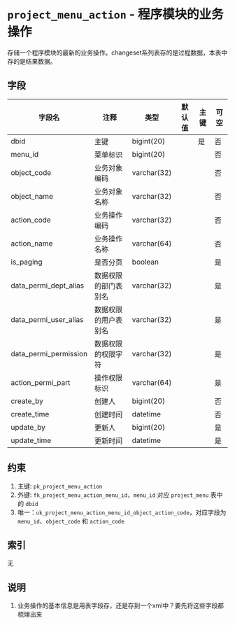 # `project_menu_action` - 程序模块的业务操作

存储一个程序模块的最新的业务操作。changeset系列表存的是过程数据，本表中存的是结果数据。

## 字段

| 字段名                | 注释                 | 类型        | 默认值 | 主键 | 可空 |
| --------------------- | -------------------- | ----------- | ------ | ---- | ---- |
| dbid                  | 主键                 | bigint(20)  |        | 是   | 否   |
| menu_id               | 菜单标识             | bigint(20)  |        |      | 否   |
| object_code           | 业务对象编码         | varchar(32) |        |      | 否   |
| object_name           | 业务对象名称         | varchar(32) |        |      | 否   |
| action_code           | 业务操作编码         | varchar(32) |        |      | 否   |
| action_name           | 业务操作名称         | varchar(64) |        |      | 否   |
| is_paging             | 是否分页             | boolean     |        |      | 是   |
| data_permi_dept_alias | 数据权限的部门表别名 | varchar(32) |        |      | 是   |
| data_permi_user_alias | 数据权限的用户表别名 | varchar(32) |        |      | 是   |
| data_permi_permission | 数据权限的权限字符   | varchar(32) |        |      | 是   |
| action_permi_part     | 操作权限标识         | varchar(64) |        |      | 是   |
| create_by             | 创建人               | bigint(20)  |        |      | 否   |
| create_time           | 创建时间             | datetime    |        |      | 否   |
| update_by             | 更新人               | bigint(20)  |        |      | 是   |
| update_time           | 更新时间             | datetime    |        |      | 是   |

## 约束

1. 主键: `pk_project_menu_action`
2. 外键: `fk_project_menu_action_menu_id`，`menu_id` 对应 `project_menu` 表中的 `dbid`
3. 唯一：`uk_project_menu_action_menu_id_object_action_code`，对应字段为 `menu_id`、`object_code` 和 `action_code`

## 索引

无

## 说明

1. 业务操作的基本信息是用表字段存，还是存到一个xml中？要先将这些字段都梳理出来
